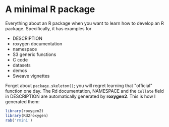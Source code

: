 # A minimal R package

Everything about an R package when you want to learn how to develop an R package. Specifically, it has examples for

- DESCRIPTION
- roxygen documentation
- namespace
- S3 generic functions
- C code
- datasets
- demos
- Sweave vignettes

Forget about `package.skeleton()`; you will regret learning that "official" function one day. The Rd documentation, NAMESPACE and the `Collate` field in DESCRIPTION are automatically generated by **roxygen2**. This is how I generated them:

```r
library(roxygen2)
library(Rd2roxygen)
rab('rmini')
```
